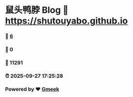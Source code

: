 # 鼠头鸭脖 Blog :link: https://shutouyabo.github.io 
### :page_facing_up: [6](https://shutouyabo.github.io/tag.html) 
### :speech_balloon: 0 
### :hibiscus: 11291 
### :alarm_clock: 2025-09-27 17:25:28 
### Powered by :heart: [Gmeek](https://github.com/Meekdai/Gmeek)

